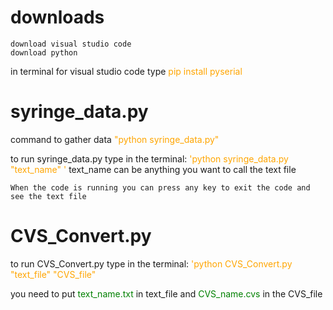 <style>
r { color: Red}
o { color: Orange}
g { color: Green}
b { color: Blue}
</style>

# downloads
    download visual studio code
    download python
in terminal for visual studio code type <o>pip install pyserial</o>

# syringe_data.py
command to gather data <o>"python syringe_data.py"</o>

to run syringe_data.py type in the terminal:
<o>'python syringe_data.py "text_name" ' </o>
    text_name can be anything you want to call the text file

    When the code is running you can press any key to exit the code and see the text file

# CVS_Convert.py

to run CVS_Convert.py type in the terminal:
<o>'python CVS_Convert.py "text_file" "CVS_file"</o>

you need to put <g>text_name.txt </g> in text_file
and <g>CVS_name.cvs</g> in the CVS_file  




